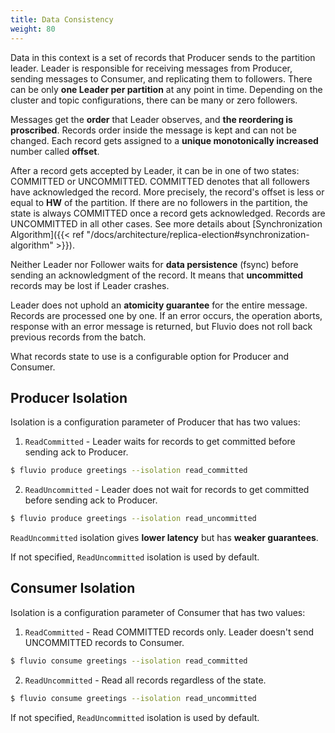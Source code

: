 ```yaml
---
title: Data Consistency
weight: 80
---
```

Data in this context is a set of records that Producer sends to the partition leader. Leader is responsible for receiving
messages from Producer, sending messages to Consumer, and replicating them to followers. There can be only **one Leader
per partition** at any point in time. Depending on the cluster and topic configurations, there can be many or zero followers.

Messages get the **order** that Leader observes, and **the reordering is proscribed**. Records order inside the message 
is kept and can not be changed. Each record gets assigned to a **unique monotonically increased** number called **offset**.

After a record gets accepted by Leader, it can be in one of two states: COMMITTED or UNCOMMITTED. COMMITTED denotes 
that all followers have acknowledged the record. More precisely, the record's offset is less or equal to **HW**
of the partition. If there are no followers in the partition, the state is always COMMITTED once
a record gets acknowledged. Records are UNCOMMITTED in all other cases. 
See more details about [Synchronization Algorithm]({{< ref "/docs/architecture/replica-election#synchronization-algorithm" >}}).

Neither Leader nor Follower waits for **data persistence** (fsync) before sending an acknowledgment of the record. It means that
**uncommitted** records may be lost if Leader crashes.

Leader does not uphold an **atomicity guarantee** for the entire message. Records are processed one by one. If an error occurs, 
the operation aborts, response with an error message is returned, but Fluvio does not roll back previous records from the batch. 

What records state to use is a configurable option for Producer and Consumer.

## Producer Isolation
Isolation is a configuration parameter of Producer that has two values:

1. `ReadCommitted` - Leader waits for records to get committed before sending ack to Producer.
```bash
$ fluvio produce greetings --isolation read_committed
```

2. `ReadUncommitted` - Leader does not wait for records to get committed before sending ack to Producer.
```bash
$ fluvio produce greetings --isolation read_uncommitted
```

`ReadUncommitted` isolation gives **lower latency** but has **weaker guarantees**. 

If not specified, `ReadUncommitted` isolation is used by default.

## Consumer Isolation
Isolation is a configuration parameter of Consumer that has two values:

1. `ReadCommitted` - Read COMMITTED records only. Leader doesn't send UNCOMMITTED records to Consumer.
```bash
$ fluvio consume greetings --isolation read_committed
```

2. `ReadUncommitted` - Read all records regardless of the state.
```bash
$ fluvio consume greetings --isolation read_uncommitted
```

If not specified, `ReadUncommitted` isolation is used by default.



